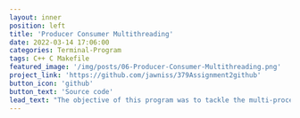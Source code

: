 ```yaml
---
layout: inner
position: left
title: 'Producer Consumer Multithreading'
date: 2022-03-14 17:06:00
categories: Terminal-Program
tags: C++ C Makefile
featured_image: '/img/posts/06-Producer-Consumer-Multithreading.png'
project_link: 'https://github.com/jawniss/379Assignment2github'
button_icon: 'github'
button_text: 'Source code'
lead_text: "The objective of this program was to tackle the multi-processing synchronization producer-consumer problem. A variable number of multithreaded consumers was used to simulate multiple consumers trying to access the same data buffer. Mutual exclusion locks were used so that if the producer or a consumer was accessing the buffer, they had exclusive and uninterrupted access, preventing unintended shared data between multiple consumers. A summary of all work and transactions were logged into a log file within the project's directory."
---
```

